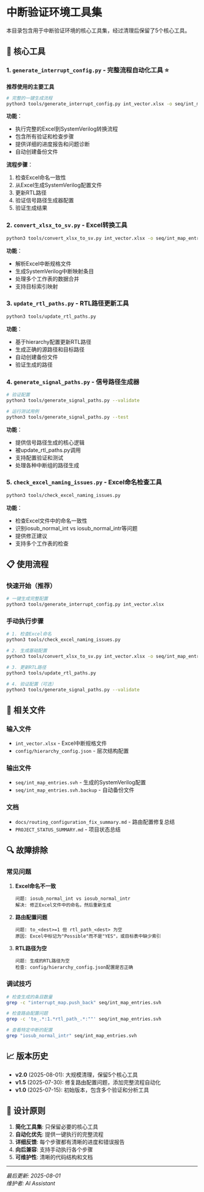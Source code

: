 # 中断验证环境工具集

本目录包含用于中断验证环境的核心工具集，经过清理后保留了5个核心工具。

## 🔧 核心工具

### 1. `generate_interrupt_config.py` - 完整流程自动化工具 ⭐
**推荐使用的主要工具**

```bash
# 完整的一键生成流程
python3 tools/generate_interrupt_config.py int_vector.xlsx -o seq/int_map_entries.svh
```

**功能**：
- 执行完整的Excel到SystemVerilog转换流程
- 包含所有验证和检查步骤
- 提供详细的进度报告和问题诊断
- 自动创建备份文件

**流程步骤**：
1. 检查Excel命名一致性
2. 从Excel生成SystemVerilog配置文件
3. 更新RTL路径
4. 验证信号路径生成器配置
5. 验证生成结果

### 2. `convert_xlsx_to_sv.py` - Excel转换工具
```bash
python3 tools/convert_xlsx_to_sv.py int_vector.xlsx -o seq/int_map_entries.svh
```

**功能**：
- 解析Excel中断规格文件
- 生成SystemVerilog中断映射条目
- 处理多个工作表的数据合并
- 支持目标索引映射

### 3. `update_rtl_paths.py` - RTL路径更新工具
```bash
python3 tools/update_rtl_paths.py
```

**功能**：
- 基于hierarchy配置更新RTL路径
- 生成正确的源路径和目标路径
- 自动创建备份文件
- 验证生成的路径

### 4. `generate_signal_paths.py` - 信号路径生成器
```bash
# 验证配置
python3 tools/generate_signal_paths.py --validate

# 运行测试用例
python3 tools/generate_signal_paths.py --test
```

**功能**：
- 提供信号路径生成的核心逻辑
- 被update_rtl_paths.py调用
- 支持配置验证和测试
- 处理各种中断组的路径生成

### 5. `check_excel_naming_issues.py` - Excel命名检查工具
```bash
python3 tools/check_excel_naming_issues.py
```

**功能**：
- 检查Excel文件中的命名一致性
- 识别iosub_normal_int vs iosub_normal_intr等问题
- 提供修正建议
- 支持多个工作表的检查

## 📋 使用流程

### 快速开始（推荐）
```bash
# 一键生成完整配置
python3 tools/generate_interrupt_config.py int_vector.xlsx
```

### 手动执行步骤
```bash
# 1. 检查Excel命名
python3 tools/check_excel_naming_issues.py

# 2. 生成基础配置
python3 tools/convert_xlsx_to_sv.py int_vector.xlsx -o seq/int_map_entries.svh

# 3. 更新RTL路径
python3 tools/update_rtl_paths.py

# 4. 验证配置（可选）
python3 tools/generate_signal_paths.py --validate
```

## 📁 相关文件

### 输入文件
- `int_vector.xlsx` - Excel中断规格文件
- `config/hierarchy_config.json` - 层次结构配置

### 输出文件
- `seq/int_map_entries.svh` - 生成的SystemVerilog配置
- `seq/int_map_entries.svh.backup` - 自动备份文件

### 文档
- `docs/routing_configuration_fix_summary.md` - 路由配置修复总结
- `PROJECT_STATUS_SUMMARY.md` - 项目状态总结

## 🔍 故障排除

### 常见问题

1. **Excel命名不一致**
   ```
   问题: iosub_normal_int vs iosub_normal_intr
   解决: 修正Excel文件中的命名，然后重新生成
   ```

2. **路由配置问题**
   ```
   问题: to_<dest>=1 但 rtl_path_<dest> 为空
   原因: Excel中标记为"Possible"而不是"YES"，或目标表中缺少索引
   ```

3. **RTL路径为空**
   ```
   问题: 生成的RTL路径为空
   检查: config/hierarchy_config.json配置是否正确
   ```

### 调试技巧

```bash
# 检查生成的条目数量
grep -c "interrupt_map.push_back" seq/int_map_entries.svh

# 检查路由配置问题
grep -c 'to_.*:1.*rtl_path_.*:""' seq/int_map_entries.svh

# 查看特定中断的配置
grep "iosub_normal_intr" seq/int_map_entries.svh
```

## 📈 版本历史

- **v2.0** (2025-08-01): 大规模清理，保留5个核心工具
- **v1.5** (2025-07-30): 修复路由配置问题，添加完整流程自动化
- **v1.0** (2025-07-15): 初始版本，包含多个验证和分析工具

## 🎯 设计原则

1. **简化工具集**: 只保留必要的核心工具
2. **自动化优先**: 提供一键执行的完整流程
3. **详细反馈**: 每个步骤都有清晰的进度和错误报告
4. **向后兼容**: 支持手动执行各个步骤
5. **可维护性**: 清晰的代码结构和文档

---

*最后更新: 2025-08-01*  
*维护者: AI Assistant*
